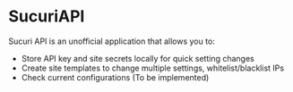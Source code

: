 # SucuriAPI
Sucuri API is an unofficial application that allows you to:
- Store API key and site secrets locally for quick setting changes
- Create site templates to change multiple settings, whitelist/blacklist IPs
- Check current configurations (To be implemented)